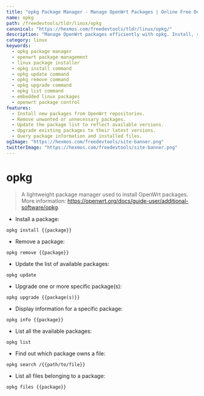```yaml
---
title: "opkg Package Manager - Manage OpenWrt Packages | Online Free DevTools by Hexmos"
name: opkg
path: /freedevtools/tldr/linux/opkg
canonical: "https://hexmos.com/freedevtools/tldr/linux/opkg/"
description: "Manage OpenWrt packages efficiently with opkg. Install, remove, update, and upgrade packages easily. Free online tool, no registration required."
category: linux
keywords:
  - opkg package manager
  - openwrt package management
  - linux package installer
  - opkg install command
  - opkg update command
  - opkg remove command
  - opkg upgrade command
  - opkg list command
  - embedded linux packages
  - openwrt package control
features:
  - Install new packages from OpenWrt repositories.
  - Remove unwanted or unnecessary packages.
  - Update the package list to reflect available versions.
  - Upgrade existing packages to their latest versions.
  - Query package information and installed files.
ogImage: "https://hexmos.com/freedevtools/site-banner.png"
twitterImage: "https://hexmos.com/freedevtools/site-banner.png"
---
```


# opkg

> A lightweight package manager used to install OpenWrt packages.
> More information: <https://openwrt.org/docs/guide-user/additional-software/opkg>.

- Install a package:

`opkg install {{package}}`

- Remove a package:

`opkg remove {{package}}`

- Update the list of available packages:

`opkg update`

- Upgrade one or more specific package(s):

`opkg upgrade {{package(s)}}`

- Display information for a specific package:

`opkg info {{package}}`

- List all the available packages:

`opkg list`

- Find out which package owns a file:

`opkg search /{{path/to/file}}`

- List all files belonging to a package:

`opkg files {{package}}`
